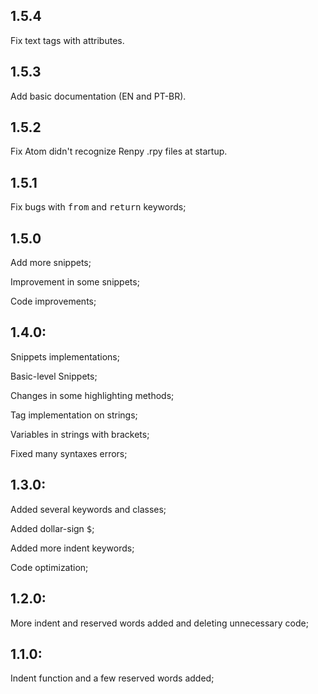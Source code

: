 ## 1.5.4
Fix text tags with attributes.

## 1.5.3
Add basic documentation (EN and PT-BR).

## 1.5.2
Fix Atom didn't recognize Renpy .rpy files at startup.

## 1.5.1
Fix bugs with <kbd>from</kbd> and <kbd>return</kbd> keywords;

## 1.5.0
Add more snippets;

Improvement in some snippets;

Code improvements;

## 1.4.0:
Snippets implementations;

Basic-level Snippets;

Changes in some highlighting methods;

Tag implementation on strings;

Variables in strings with brackets;

Fixed many syntaxes errors;

## 1.3.0:
Added several keywords and classes;

Added dollar-sign <kbd>$</kbd>;

Added more indent keywords;

Code optimization;

## 1.2.0:
More indent and reserved words added and deleting unnecessary code;

## 1.1.0:
Indent function and a few reserved words added;
